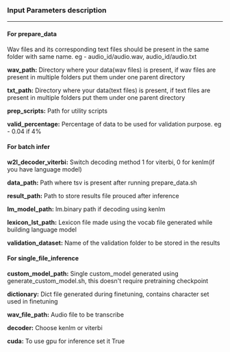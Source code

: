 ### Input Parameters description

---

#### For prepare_data

Wav files and its corresponding text files should be present in the same folder with same name. eg - audio_id/audio.wav, audio_id/audio.txt

**wav_path:** Directory where your data(wav files) is present, if wav files are present in multiple folders put them under one parent directory

**txt_path:** Directory where your data(text files) is present, if text files are present in multiple folders put them under one parent directory

**prep_scripts:** Path for utility scripts

**valid_percentage:** Percentage of data to be used for validation purpose. eg - 0.04 if 4%

#### For batch infer

**w2l_decoder_viterbi:** Switch decoding method 1 for viterbi, 0 for kenlm(if you have language model)

**data_path:** Path where tsv is present after running prepare_data.sh

**result_path:** Path to store results file prouced after inference

**lm_model_path:** lm.binary path if decoding using kenlm

**lexicon_lst_path:** Lexicon file made using the vocab file generated while building language model

**validation_dataset:** Name of the validation folder to be stored in the results 

#### For single_file_inference

**custom_model_path:** Single custom_model generated using generate_custom_model.sh, this doesn't require pretraining checkpoint

**dictionary:** Dict file generated during finetuning, contains character set used in finetuning

**wav_file_path:** Audio file to be transcribe 

**decoder:** Choose kenlm or viterbi

**cuda:** To use gpu for inference set it True